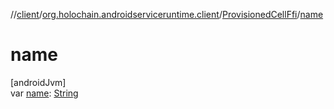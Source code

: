 //[client](../../../index.md)/[org.holochain.androidserviceruntime.client](../index.md)/[ProvisionedCellFfi](index.md)/[name](name.md)

# name

[androidJvm]\
var [name](name.md): [String](https://kotlinlang.org/api/core/kotlin-stdlib/kotlin/-string/index.html)